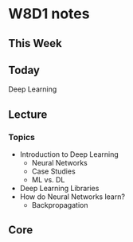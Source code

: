 # W8D1 notes

## This Week

## Today

Deep Learning

## Lecture

### Topics

- Introduction to Deep Learning
  - Neural Networks
  - Case Studies
  - ML vs. DL
- Deep Learning Libraries
- How do Neural Networks learn?
  - Backpropagation

## Core

